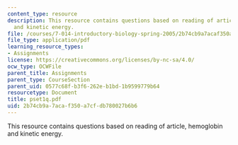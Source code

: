 ```yaml
---
content_type: resource
description: This resource contains questions based on reading of article, hemoglobin
  and kinetic energy.
file: /courses/7-014-introductory-biology-spring-2005/2b74cb9a7acaf350a7cfdb780027b6b6_pset1q.pdf
file_type: application/pdf
learning_resource_types:
- Assignments
license: https://creativecommons.org/licenses/by-nc-sa/4.0/
ocw_type: OCWFile
parent_title: Assignments
parent_type: CourseSection
parent_uid: 0577c68f-b3f6-262e-b1bd-1b9599779b64
resourcetype: Document
title: pset1q.pdf
uid: 2b74cb9a-7aca-f350-a7cf-db780027b6b6
---
```

This resource contains questions based on reading of article, hemoglobin and kinetic energy.